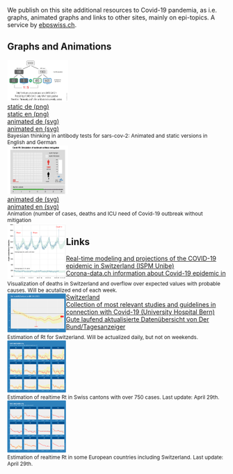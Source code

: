 <html lang="en">
<head>
  <meta charset="utf-8">
  
  <title>Covid-19</title>
  <meta name="description" content="Resources">
  <meta name="author" content="Markus Schenker, Phi Network">
 
</head>

<body>
  <p>We publish on this site additional resources to Covid-19 pandemia, as i.e. graphs, animated graphs and links to other sites, mainly on epi-topics. A service by <a href="https://www.ebpswiss.ch">ebpswiss.ch</a>.</p>
  <h2>Graphs and Animations</h2>
	<div id="cont1" class="graph">
    	<div><a href="images/aks_en.png" class="imglink"><img src="images/aks_en.png" width="140"></a></div>
	<div style="float:left"><a href="images/aks_de.png" target="_blank">static de (png)</a><br/><a href="images/aks_en.png" target="_blank">static en (png)</a><br/><a href="images/aksanim_de.svg" target="_blank">animated de (svg)</a><br/><a href="images/aksanim_en.svg" target="_blank">animated en (svg)</a></div>
    	<div style="font-size:0.85em;clear:both">Bayesian thinking in antibody tests for sars-cov-2: Animated and static versions in English and German</div>
	</div>
<div id="cont2" class="graph">
    	<div><a href="images/covid19outbreak_en.svg" class="imglink"><img src="images/covidsim_small.png" width="140"></a></div>
	<div style="float:left"><a href="images/covid19outbreak_de.svg" target="_blank">animated de (svg)</a><br/><a href="images/covid19outbreak_en.svg" target="_blank">animated en (svg)</a></div>
    	<div style="font-size:0.85em;clear:both">Animation (number of cases, deaths and ICU need of Covid-19 outbreak without mitigation </div>
	</div>

<div id="cont3" class="graph">
    	<div style="float:left;"><a href="todesfaelle1520.html"><img src="images/todesfaelle1520.png" width="135"></a></div>
  	<div style="float:left;font-size:0.85em;">Visualization of deaths in Switzerland and overflow over expected values with probable causes. Will be acutalized end of each week.</div>
	</div>
<div id="cont4" class="graph">
    	<div style="float:left;"><a href="estimrtch.html"><img src="images/rtch3004.svg" width="135"></a></div>
  	<div style="float:left;font-size:0.85em;">Estimation of Rt for Switzerland. Will be actualized daily, but not on weekends.</div>
	</div>
<div id="cont5" class="graph">
    	<div style="float:left;"><a href="estimrt.html"><img src="images/estimate_200428.svg" width="135"></a></div>
  	<div style="float:left;font-size:0.85em;">Estimation of realtime Rt in Swiss cantons with over 750 cases. Last update: April 29th.</div>
	</div>
	
<div id="cont6" class="graph">
    	<div style="float:left;"><a href="estimrtcountries.html"><img src="images/estim_eu_2904.svg" width="135"></a></div>
  	<div style="float:left;font-size:0.85em;">Estimation of realtime Rt in some European countries including Switzerland. Last update: April 29th.</div>
	</div>

  <h2>Links</h2>
  <div><a href="https://ispmbern.github.io/covid-19/swiss-epidemic-model/" target="_blank">Real-time modeling and projections of the COVID-19 epidemic in Switzerland (ISPM Unibe)</a></div>
    <div><a href="https://www.corona-data.ch/" target="_blank">Corona-data.ch information about Covid-19 epidemic in Switzerland</a></div>
	<div><a href="https://www.update-covid.ch/en/" target="_blank">Collection of most relevant studies and guidelines in connection with Covid-19 (University Hospital Bern)</a></div>
	<div><a href="https://interaktiv.derbund.ch/2020/covid-19-ausbruch-im-vergleich/" target="_blank">Gute laufend aktualisierte Datenübersicht von Der Bund/Tagesanzeiger</a></div>
